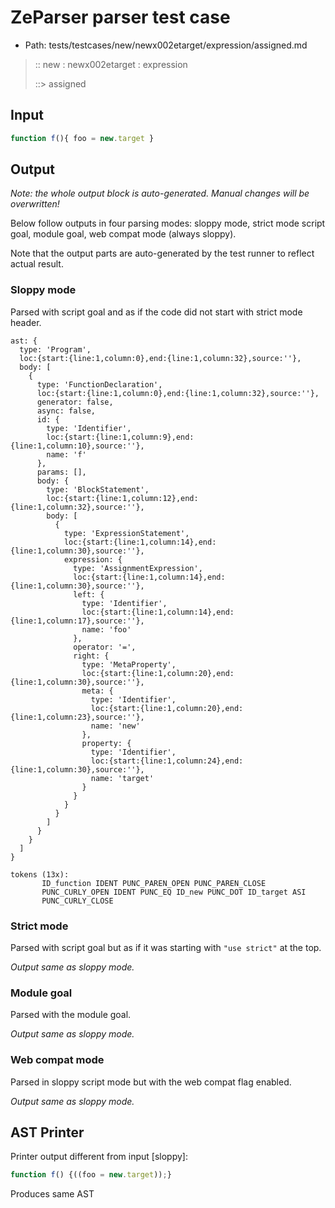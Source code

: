 # ZeParser parser test case

- Path: tests/testcases/new/newx002etarget/expression/assigned.md

> :: new : newx002etarget : expression
>
> ::> assigned

## Input

`````js
function f(){ foo = new.target }
`````

## Output

_Note: the whole output block is auto-generated. Manual changes will be overwritten!_

Below follow outputs in four parsing modes: sloppy mode, strict mode script goal, module goal, web compat mode (always sloppy).

Note that the output parts are auto-generated by the test runner to reflect actual result.

### Sloppy mode

Parsed with script goal and as if the code did not start with strict mode header.

`````
ast: {
  type: 'Program',
  loc:{start:{line:1,column:0},end:{line:1,column:32},source:''},
  body: [
    {
      type: 'FunctionDeclaration',
      loc:{start:{line:1,column:0},end:{line:1,column:32},source:''},
      generator: false,
      async: false,
      id: {
        type: 'Identifier',
        loc:{start:{line:1,column:9},end:{line:1,column:10},source:''},
        name: 'f'
      },
      params: [],
      body: {
        type: 'BlockStatement',
        loc:{start:{line:1,column:12},end:{line:1,column:32},source:''},
        body: [
          {
            type: 'ExpressionStatement',
            loc:{start:{line:1,column:14},end:{line:1,column:30},source:''},
            expression: {
              type: 'AssignmentExpression',
              loc:{start:{line:1,column:14},end:{line:1,column:30},source:''},
              left: {
                type: 'Identifier',
                loc:{start:{line:1,column:14},end:{line:1,column:17},source:''},
                name: 'foo'
              },
              operator: '=',
              right: {
                type: 'MetaProperty',
                loc:{start:{line:1,column:20},end:{line:1,column:30},source:''},
                meta: {
                  type: 'Identifier',
                  loc:{start:{line:1,column:20},end:{line:1,column:23},source:''},
                  name: 'new'
                },
                property: {
                  type: 'Identifier',
                  loc:{start:{line:1,column:24},end:{line:1,column:30},source:''},
                  name: 'target'
                }
              }
            }
          }
        ]
      }
    }
  ]
}

tokens (13x):
       ID_function IDENT PUNC_PAREN_OPEN PUNC_PAREN_CLOSE
       PUNC_CURLY_OPEN IDENT PUNC_EQ ID_new PUNC_DOT ID_target ASI
       PUNC_CURLY_CLOSE
`````

### Strict mode

Parsed with script goal but as if it was starting with `"use strict"` at the top.

_Output same as sloppy mode._

### Module goal

Parsed with the module goal.

_Output same as sloppy mode._

### Web compat mode

Parsed in sloppy script mode but with the web compat flag enabled.

_Output same as sloppy mode._

## AST Printer

Printer output different from input [sloppy]:

````js
function f() {((foo = new.target));}
````

Produces same AST
